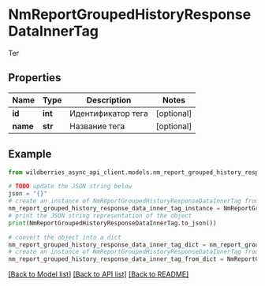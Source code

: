 # NmReportGroupedHistoryResponseDataInnerTag

Тег

## Properties

Name | Type | Description | Notes
------------ | ------------- | ------------- | -------------
**id** | **int** | Идентификатор тега | [optional] 
**name** | **str** | Название тега | [optional] 

## Example

```python
from wildberries_async_api_client.models.nm_report_grouped_history_response_data_inner_tag import NmReportGroupedHistoryResponseDataInnerTag

# TODO update the JSON string below
json = "{}"
# create an instance of NmReportGroupedHistoryResponseDataInnerTag from a JSON string
nm_report_grouped_history_response_data_inner_tag_instance = NmReportGroupedHistoryResponseDataInnerTag.from_json(json)
# print the JSON string representation of the object
print(NmReportGroupedHistoryResponseDataInnerTag.to_json())

# convert the object into a dict
nm_report_grouped_history_response_data_inner_tag_dict = nm_report_grouped_history_response_data_inner_tag_instance.to_dict()
# create an instance of NmReportGroupedHistoryResponseDataInnerTag from a dict
nm_report_grouped_history_response_data_inner_tag_from_dict = NmReportGroupedHistoryResponseDataInnerTag.from_dict(nm_report_grouped_history_response_data_inner_tag_dict)
```
[[Back to Model list]](../README.md#documentation-for-models) [[Back to API list]](../README.md#documentation-for-api-endpoints) [[Back to README]](../README.md)


